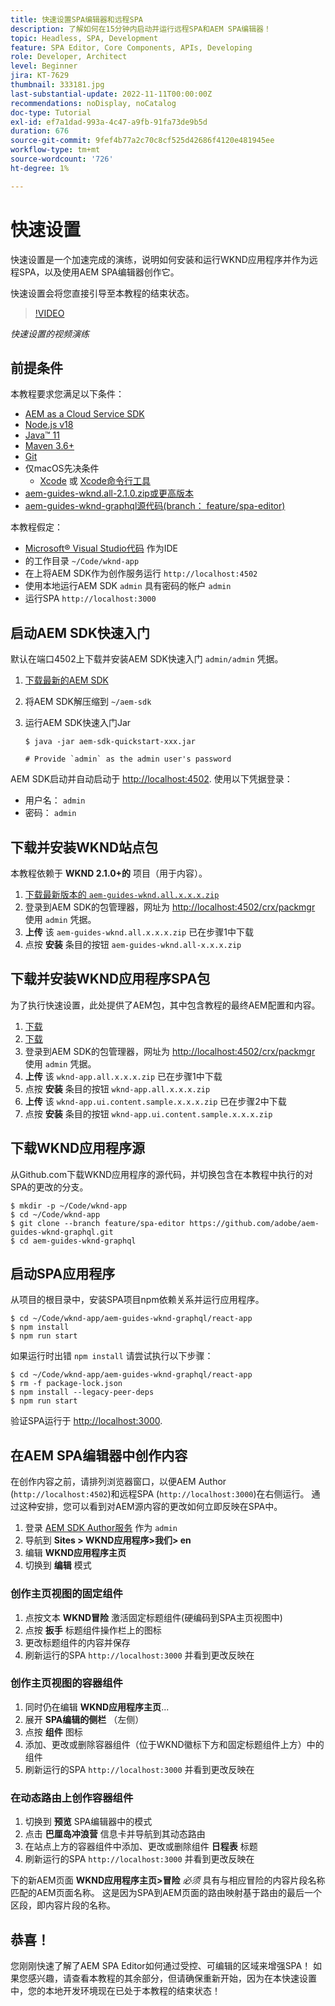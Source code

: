 ```yaml
---
title: 快速设置SPA编辑器和远程SPA
description: 了解如何在15分钟内启动并运行远程SPA和AEM SPA编辑器！
topic: Headless, SPA, Development
feature: SPA Editor, Core Components, APIs, Developing
role: Developer, Architect
level: Beginner
jira: KT-7629
thumbnail: 333181.jpg
last-substantial-update: 2022-11-11T00:00:00Z
recommendations: noDisplay, noCatalog
doc-type: Tutorial
exl-id: ef7a1dad-993a-4c47-a9fb-91fa73de9b5d
duration: 676
source-git-commit: 9fef4b77a2c70c8cf525d42686f4120e481945ee
workflow-type: tm+mt
source-wordcount: '726'
ht-degree: 1%

---
```


# 快速设置

快速设置是一个加速完成的演练，说明如何安装和运行WKND应用程序并作为远程SPA，以及使用AEM SPA编辑器创作它。

快速设置会将您直接引导至本教程的结束状态。

>[!VIDEO](https://video.tv.adobe.com/v/333181?quality=12&learn=on)

_快速设置的视频演练_

## 前提条件

本教程要求您满足以下条件：

+ [AEM as a Cloud Service SDK](https://experienceleague.adobe.com/docs/experience-manager-learn/cloud-service/local-development-environment-set-up/aem-runtime.html?lang=en)
+ [Node.js v18](https://nodejs.org/en/)
+ [Java™ 11](https://downloads.experiencecloud.adobe.com/content/software-distribution/en/general.html)
+ [Maven 3.6+](https://maven.apache.org/)
+ [Git](https://git-scm.com/downloads)
+ 仅macOS先决条件
   + [Xcode](https://developer.apple.com/xcode/) 或 [Xcode命令行工具](https://developer.apple.com/xcode/resources/)
+ [aem-guides-wknd.all-2.1.0.zip或更高版本](https://github.com/adobe/aem-guides-wknd/releases)
+ [aem-guides-wknd-graphql源代码(branch： feature/spa-editor)](https://github.com/adobe/aem-guides-wknd-graphql/tree/feature/spa-editor)


本教程假定：

+ [Microsoft® Visual Studio代码](https://visualstudio.microsoft.com/) 作为IDE
+ 的工作目录 `~/Code/wknd-app`
+ 在上将AEM SDK作为创作服务运行 `http://localhost:4502`
+ 使用本地运行AEM SDK `admin` 具有密码的帐户 `admin`
+ 运行SPA `http://localhost:3000`

## 启动AEM SDK快速入门

默认在端口4502上下载并安装AEM SDK快速入门 `admin/admin` 凭据。

1. [下载最新的AEM SDK](https://experience.adobe.com/#/downloads/content/software-distribution/en/aemcloud.html?fulltext=AEM*+SDK*&amp;orderby=%40jcr%3Acontent%2Fjcr%3AlastModified&amp;orderby.sort=desc&amp;layout=list&amp;p.offset=0&amp;p.limit=1)
1. 将AEM SDK解压缩到 `~/aem-sdk`
1. 运行AEM SDK快速入门Jar

   ```
   $ java -jar aem-sdk-quickstart-xxx.jar
   
   # Provide `admin` as the admin user's password
   ```

AEM SDK启动并自动启动于 [http://localhost:4502](http://localhost:4502). 使用以下凭据登录：

+ 用户名： `admin`
+ 密码： `admin`

## 下载并安装WKND站点包

本教程依赖于 __WKND 2.1.0+的__ 项目（用于内容）。

1. [下载最新版本的 `aem-guides-wknd.all.x.x.x.zip`](https://github.com/adobe/aem-guides-wknd/releases)
1. 登录到AEM SDK的包管理器，网址为 [http://localhost:4502/crx/packmgr](http://localhost:4502/crx/packmgr) 使用 `admin` 凭据。
1. __上传__ 该 `aem-guides-wknd.all.x.x.x.zip` 已在步骤1中下载
1. 点按 __安装__ 条目的按钮 `aem-guides-wknd.all-x.x.x.zip`

## 下载并安装WKND应用程序SPA包

为了执行快速设置，此处提供了AEM包，其中包含教程的最终AEM配置和内容。

1. [下载 ](./assets/quick-setup/wknd-app.all-1.0.0-SNAPSHOT.zip)
1. [下载 ](./assets/quick-setup/wknd-app.ui.content.sample-1.0.1.zip)
1. 登录到AEM SDK的包管理器，网址为 [http://localhost:4502/crx/packmgr](http://localhost:4502/crx/packmgr) 使用 `admin` 凭据。
1. __上传__ 该 `wknd-app.all.x.x.x.zip` 已在步骤1中下载
1. 点按 __安装__ 条目的按钮 `wknd-app.all.x.x.x.zip`
1. __上传__ 该 `wknd-app.ui.content.sample.x.x.x.zip` 已在步骤2中下载
1. 点按 __安装__ 条目的按钮 `wknd-app.ui.content.sample.x.x.x.zip`

## 下载WKND应用程序源

从Github.com下载WKND应用程序的源代码，并切换包含在本教程中执行的对SPA的更改的分支。

```
$ mkdir -p ~/Code/wknd-app
$ cd ~/Code/wknd-app
$ git clone --branch feature/spa-editor https://github.com/adobe/aem-guides-wknd-graphql.git
$ cd aem-guides-wknd-graphql
```

## 启动SPA应用程序

从项目的根目录中，安装SPA项目npm依赖关系并运行应用程序。

```
$ cd ~/Code/wknd-app/aem-guides-wknd-graphql/react-app
$ npm install
$ npm run start
```

如果运行时出错 `npm install` 请尝试执行以下步骤：

```
$ cd ~/Code/wknd-app/aem-guides-wknd-graphql/react-app
$ rm -f package-lock.json
$ npm install --legacy-peer-deps
$ npm run start
```

验证SPA运行于 [http://localhost:3000](http://localhost:3000).

## 在AEM SPA编辑器中创作内容

在创作内容之前，请排列浏览器窗口，以便AEM Author (`http://localhost:4502`)和远程SPA (`http://localhost:3000`)在右侧运行。 通过这种安排，您可以看到对AEM源内容的更改如何立即反映在SPA中。

1. 登录 [AEM SDK Author服务](http://localhost:4502) 作为 `admin`
1. 导航到 __Sites > WKND应用程序>我们> en__
1. 编辑 __WKND应用程序主页__
1. 切换到 __编辑__ 模式

### 创作主页视图的固定组件

1. 点按文本 __WKND冒险__ 激活固定标题组件(硬编码到SPA主页视图中)
1. 点按 __扳手__ 标题组件操作栏上的图标
1. 更改标题组件的内容并保存
1. 刷新运行的SPA `http://localhost:3000` 并看到更改反映在

### 创作主页视图的容器组件

1. 同时仍在编辑 __WKND应用程序主页__...
1. 展开 __SPA编辑的侧栏__ （左侧）
1. 点按 __组件__ 图标
1. 添加、更改或删除容器组件（位于WKND徽标下方和固定标题组件上方）中的组件
1. 刷新运行的SPA `http://localhost:3000` 并看到更改反映在

### 在动态路由上创作容器组件

1. 切换到 __预览__ SPA编辑器中的模式
1. 点击 __巴厘岛冲浪营__ 信息卡并导航到其动态路由
1. 在站点上方的容器组件中添加、更改或删除组件 __日程表__ 标题
1. 刷新运行的SPA `http://localhost:3000` 并看到更改反映在

下的新AEM页面 __WKND应用程序主页>冒险__ _必须_ 具有与相应冒险的内容片段名称匹配的AEM页面名称。 这是因为SPA到AEM页面的路由映射基于路由的最后一个区段，即内容片段的名称。

## 恭喜！

您刚刚快速了解了AEM SPA Editor如何通过受控、可编辑的区域来增强SPA！ 如果您感兴趣，请查看本教程的其余部分，但请确保重新开始，因为在本快速设置中，您的本地开发环境现在已处于本教程的结束状态！
